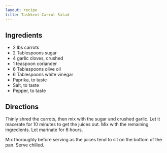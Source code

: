 ```yaml
---
layout: recipe
title: Tashkent Carrot Salad
---
```


## Ingredients

* 2 lbs carrots 
* 2 Tablespoons sugar 
* 4 garlic cloves, crushed 
* 1 teaspoon coriander 
* 6 Tablespoons olive oil 
* 6 Tablespoons white vinegar 
* Paprika, to taste 
* Salt, to taste
* Pepper, to taste

## Directions

Thinly shred the carrots, then mix with the sugar and crushed garlic. Let it macerate for 10 minutes to get the juices out. Mix with the remaining ingredients. Let marinate for 6 hours.

Mix thoroughly before serving as the juices tend to sit on the bottom of the pan. Serve chilled.